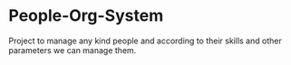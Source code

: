 # People-Org-System
Project to manage any kind people and according to their skills and other parameters we can manage them.
